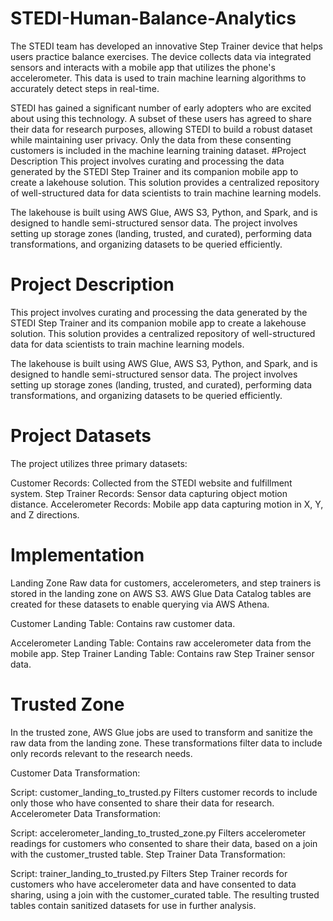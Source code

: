 # STEDI-Human-Balance-Analytics

The STEDI team has developed an innovative Step Trainer device that helps users practice balance exercises. The device collects data via integrated sensors and interacts with a mobile app that utilizes the phone's accelerometer. This data is used to train machine learning algorithms to accurately detect steps in real-time.

STEDI has gained a significant number of early adopters who are excited about using this technology. A subset of these users has agreed to share their data for research purposes, allowing STEDI to build a robust dataset while maintaining user privacy. Only the data from these consenting customers is included in the machine learning training dataset.
#Project Description
This project involves curating and processing the data generated by the STEDI Step Trainer and its companion mobile app to create a lakehouse solution. This solution provides a centralized repository of well-structured data for data scientists to train machine learning models.

The lakehouse is built using AWS Glue, AWS S3, Python, and Spark, and is designed to handle semi-structured sensor data. The project involves setting up storage zones (landing, trusted, and curated), performing data transformations, and organizing datasets to be queried efficiently.
# Project Description
This project involves curating and processing the data generated by the STEDI Step Trainer and its companion mobile app to create a lakehouse solution. This solution provides a centralized repository of well-structured data for data scientists to train machine learning models.

The lakehouse is built using AWS Glue, AWS S3, Python, and Spark, and is designed to handle semi-structured sensor data. The project involves setting up storage zones (landing, trusted, and curated), performing data transformations, and organizing datasets to be queried efficiently.

# Project Datasets
The project utilizes three primary datasets:

Customer Records: Collected from the STEDI website and fulfillment system.
Step Trainer Records: Sensor data capturing object motion distance.
Accelerometer Records: Mobile app data capturing motion in X, Y, and Z directions.

# Implementation
Landing Zone
Raw data for customers, accelerometers, and step trainers is stored in the landing zone on AWS S3. AWS Glue Data Catalog tables are created for these datasets to enable querying via AWS Athena.

Customer Landing Table: Contains raw customer data.

Accelerometer Landing Table: Contains raw accelerometer data from the mobile app.
Step Trainer Landing Table: Contains raw Step Trainer sensor data.

# Trusted Zone
In the trusted zone, AWS Glue jobs are used to transform and sanitize the raw data from the landing zone. These transformations filter data to include only records relevant to the research needs.

Customer Data Transformation:

Script: customer_landing_to_trusted.py
Filters customer records to include only those who have consented to share their data for research.
Accelerometer Data Transformation:

Script: accelerometer_landing_to_trusted_zone.py
Filters accelerometer readings for customers who consented to share their data, based on a join with the customer_trusted table.
Step Trainer Data Transformation:

Script: trainer_landing_to_trusted.py
Filters Step Trainer records for customers who have accelerometer data and have consented to data sharing, using a join with the customer_curated table.
The resulting trusted tables contain sanitized datasets for use in further analysis.

